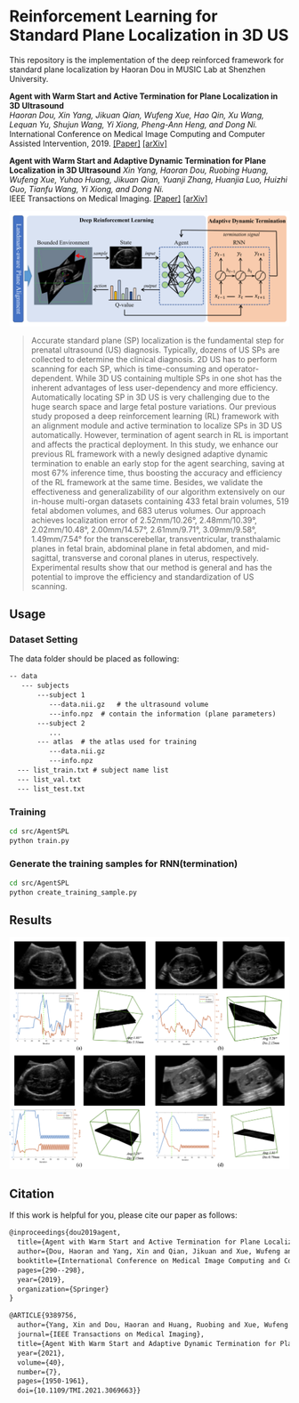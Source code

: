 <!--
 * @Author: Shuangchi He / Yulv
 * @Email: yulvchi@qq.com
 * @Date: 2022-03-20 23:40:56
 * @Motto: Entities should not be multiplied unnecessarily.
 * @LastEditors: Shuangchi He
 * @LastEditTime: 2022-03-23 23:30:10
 * @FilePath: /Awesome-Ultrasound-Standard-Plane-Detection/src/AgentSPL/README.md
 * @Description: Modify here please
 * Init from https://github.com/wulalago/AgentSPL
-->

# Reinforcement Learning for Standard Plane Localization in 3D US

This repository is the implementation of the deep reinforced framework for standard plane localization by Haoran Dou in MUSIC Lab at Shenzhen University.

**Agent with Warm Start and Active Termination for Plane Localization in 3D Ultrasound**  
*Haoran Dou, Xin Yang, Jikuan Qian, Wufeng Xue, Hao Qin, Xu Wang, Lequan Yu, Shujun Wang, Yi Xiong, Pheng-Ann Heng, and Dong Ni.*  
International Conference on Medical Image Computing and Computer Assisted Intervention, 2019. [[Paper]](https://link.springer.com/chapter/10.1007/978-3-030-32254-0_33) [[arXiv]](https://arxiv.org/abs/1910.04331)

**Agent with Warm Start and Adaptive Dynamic Termination for Plane Localization in 3D Ultrasound**
*Xin Yang, Haoran Dou, Ruobing Huang, Wufeng Xue, Yuhao Huang, Jikuan Qian, Yuanji Zhang, Huanjia Luo, Huizhi Guo, Tianfu Wang, Yi Xiong, and Dong Ni.*  
IEEE Transactions on Medical Imaging. [[Paper]](https://ieeexplore.ieee.org/document/9389756) [[arXiv]](https://arxiv.org/abs/2103.14502)

![framework](img/framework.jpg)  

> Accurate standard plane (SP) localization is the fundamental step for prenatal ultrasound (US) diagnosis. Typically, dozens of US SPs are collected to determine the clinical diagnosis. 2D US has to perform scanning for each SP, which is time-consuming and operator-dependent. While 3D US containing multiple SPs in one shot has the inherent advantages of less user-dependency and more efficiency. Automatically locating SP in 3D US is very challenging due to the huge search space and large fetal posture variations. Our previous study proposed a deep reinforcement learning (RL) framework with an alignment module and active termination to localize SPs in 3D US automatically. However, termination of agent search in RL is important and affects the practical deployment. In this study, we enhance our previous RL framework with a newly designed adaptive dynamic termination to enable an early stop for the agent searching, saving at most 67% inference time, thus boosting the accuracy and efficiency of the RL framework at the same time. Besides, we validate the effectiveness and generalizability of our algorithm extensively on our in-house multi-organ datasets containing 433 fetal brain volumes, 519 fetal abdomen volumes, and 683 uterus volumes. Our approach achieves localization error of 2.52mm/10.26°, 2.48mm/10.39°, 2.02mm/10.48°, 2.00mm/14.57°, 2.61mm/9.71°, 3.09mm/9.58°, 1.49mm/7.54° for the transcerebellar, transventricular, transthalamic planes in fetal brain, abdominal plane in fetal abdomen, and mid-sagittal, transverse and coronal planes in uterus, respectively. Experimental results show that our method is general and has the potential to improve the efficiency and standardization of US scanning.

## Usage

### Dataset Setting

The data folder should be placed as following:

```txt
-- data  
   --- subjects  
       ---subject 1  
          ---data.nii.gz   # the ultrasound volume  
          ---info.npz  # contain the information (plane parameters)  
       ---subject 2  
          ...  
       --- atlas  # the atlas used for training  
          ---data.nii.gz   
          ---info.npz  
  --- list_train.txt # subject name list  
  --- list_val.txt  
  --- list_test.txt  
```

### Training

``` bash
cd src/AgentSPL
python train.py
```

### Generate the training samples for RNN(termination)

``` bash
cd src/AgentSPL
python create_training_sample.py
```

## Results

![results](img/result.jpg)

## Citation  

If this work is helpful for you, please cite our paper as follows:

```txt
@inproceedings{dou2019agent,
  title={Agent with Warm Start and Active Termination for Plane Localization in 3D Ultrasound},
  author={Dou, Haoran and Yang, Xin and Qian, Jikuan and Xue, Wufeng and Qin, Hao and Wang, Xu and Yu, Lequan and Wang, Shujun and Xiong, Yi and Heng, Pheng-Ann and others},
  booktitle={International Conference on Medical Image Computing and Computer-Assisted Intervention},
  pages={290--298},
  year={2019},
  organization={Springer}
}
```

```txt
@ARTICLE{9389756,
  author={Yang, Xin and Dou, Haoran and Huang, Ruobing and Xue, Wufeng and Huang, Yuhao and Qian, Jikuan and Zhang, Yuanji and Luo, Huanjia and Guo, Huizhi and Wang, Tianfu and Xiong, Yi and Ni, Dong},
  journal={IEEE Transactions on Medical Imaging}, 
  title={Agent With Warm Start and Adaptive Dynamic Termination for Plane Localization in 3D Ultrasound}, 
  year={2021},
  volume={40},
  number={7},
  pages={1950-1961},
  doi={10.1109/TMI.2021.3069663}}
```
